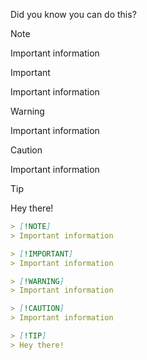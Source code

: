Did you know you can do this?

> [!NOTE]
> Important information

> [!IMPORTANT]
> Important information

> [!WARNING]
> Important information

> [!CAUTION]
> Important information

> [!TIP]
> Hey there!

```md
> [!NOTE]
> Important information

> [!IMPORTANT]
> Important information

> [!WARNING]
> Important information

> [!CAUTION]
> Important information

> [!TIP]
> Hey there!
```
